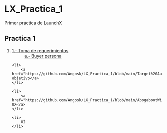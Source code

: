 # LX_Practica_1
Primer práctica de LaunchX

<h2>
Practica 1
</h2>

<ol>
    <li>
        <dt><a href="https://github.com/Angosk/LX_Practica_1/blob/main/1.-%20Requerimientos%20Abogaboot.pdf">1.- Toma de requerimientos</a></dt>
        <dd><a href="https://github.com/Angosk/LX_Practica_1/blob/main/abogabootBuyerPerson.png">a.- Buyer persona</a></dd>
    </li>

    <li>
        <a href="https://github.com/Angosk/LX_Practica_1/blob/main/Target%20Audience%20Abogaboot.pdf">Publico objetivo</a> 
    </li>

    <li>
        <a href="https://github.com/Angosk/LX_Practica_1/blob/main/AbogabootWireframe.pdf">Wireframe UX</a>
    </li>

    <li>
        UI
    </li>
</ol>

 
